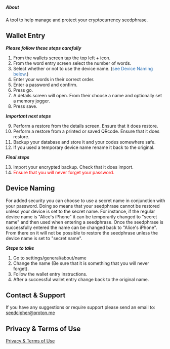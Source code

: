 

##### About
A tool to help manage and protect your cryptocurrency seedphrase.

## Wallet Entry

***Please follow these steps carefully***

1. From the wallets screen tap the top left + icon.
2. From the word entry screen select the number of words.
3. Select whether or not to use the device name. (<font color="#246DB6">see Device Naming below.</font>)
4. Enter your words in their correct order.
5. Enter a password and confirm.
6. Press go.
7. A details screen will open. From their choose a name and optionally set a memory jogger.
8. Press save.

***Important next steps***

9. Perform a restore from the details screen. Ensure that it does restore.
10. Perform a restore from a printed or saved QRcode. Ensure that it does restore.
11. Backup your database and store it and your codes somewhere safe.
12. If you used a temporary device name rename it back to the original.

***Final steps***

13. Import your encrypted backup. Check that it does import.
14. <font color="red">Ensure that you will never forget your password.</font>

## Device Naming

For added security you can choose to use a secret name in conjunction with your password. Doing so means that your seedphrase cannot be restored unless your device is set to the secret name. For instance, if the regular device name is "Alice's iPhone" it can be temporarily changed to "secret name" and then used when entering a seedphrase. Once the seedphrase is successfully entered the name can be changed back to "Alice's iPhone". From there on it will not be possible to restore the seedphrase unless the device name is set to "secret name".

***Steps to take***

1. Go to settings/general/about/name
2. Change the name (Be sure that it is something that you will never forget).
3. Follow the wallet entry instructions.
4. After a successful wallet entry change back to the original name.


## Contact & Support

If you have any suggestions or require support please send an email to: seedcipher@proton.me

## Privacy & Terms of Use

[Privacy & Terms of Use](https://seedlock.github.io/seedcipher/terms.html)



